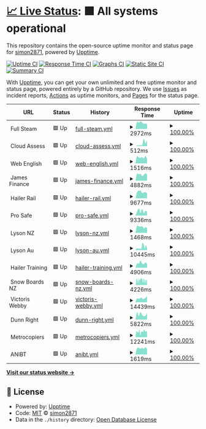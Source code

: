 # [📈 Live Status](https://demo.upptime.js.org): <!--live status--> **🟩 All systems operational**

This repository contains the open-source uptime monitor and status page for [simon2871](https://demo.upptime.js.org), powered by [Upptime](https://github.com/upptime/upptime).

[![Uptime CI](https://github.com/simon2871/fs-websitemonitor/workflows/Uptime%20CI/badge.svg)](https://github.com/simon2871/fs-websitemonitor/actions?query=workflow%3A%22Uptime+CI%22)
[![Response Time CI](https://github.com/simon2871/fs-websitemonitor/workflows/Response%20Time%20CI/badge.svg)](https://github.com/simon2871/fs-websitemonitor/actions?query=workflow%3A%22Response+Time+CI%22)
[![Graphs CI](https://github.com/simon2871/fs-websitemonitor/workflows/Graphs%20CI/badge.svg)](https://github.com/simon2871/fs-websitemonitor/actions?query=workflow%3A%22Graphs+CI%22)
[![Static Site CI](https://github.com/simon2871/fs-websitemonitor/workflows/Static%20Site%20CI/badge.svg)](https://github.com/simon2871/fs-websitemonitor/actions?query=workflow%3A%22Static+Site+CI%22)
[![Summary CI](https://github.com/simon2871/fs-websitemonitor/workflows/Summary%20CI/badge.svg)](https://github.com/simon2871/fs-websitemonitor/actions?query=workflow%3A%22Summary+CI%22)

With [Upptime](https://upptime.js.org), you can get your own unlimited and free uptime monitor and status page, powered entirely by a GitHub repository. We use [Issues](https://github.com/simon2871/fs-websitemonitor/issues) as incident reports, [Actions](https://github.com/simon2871/fs-websitemonitor/actions) as uptime monitors, and [Pages](https://demo.upptime.js.org) for the status page.

<!--start: status pages-->
<!-- This summary is generated by Upptime (https://github.com/upptime/upptime) -->
<!-- Do not edit this manually, your changes will be overwritten -->
<!-- prettier-ignore -->
| URL | Status | History | Response Time | Uptime |
| --- | ------ | ------- | ------------- | ------ |
| <img alt="" src="https://icons.duckduckgo.com/ip3/.ico" height="13"> Full Steam | 🟩 Up | [full-steam.yml](https://github.com/simon2871/fs-websitemonitor/commits/HEAD/history/full-steam.yml) | <details><summary><img alt="Response time graph" src="./graphs/full-steam/response-time-week.png" height="20"> 2972ms</summary><br><a href="https://simon2871.github.io/fs-websitemonitor/history/full-steam"><img alt="Response time 3591" src="https://img.shields.io/endpoint?url=https%3A%2F%2Fraw.githubusercontent.com%2Fsimon2871%2Ffs-websitemonitor%2FHEAD%2Fapi%2Ffull-steam%2Fresponse-time.json"></a><br><a href="https://simon2871.github.io/fs-websitemonitor/history/full-steam"><img alt="24-hour response time 2629" src="https://img.shields.io/endpoint?url=https%3A%2F%2Fraw.githubusercontent.com%2Fsimon2871%2Ffs-websitemonitor%2FHEAD%2Fapi%2Ffull-steam%2Fresponse-time-day.json"></a><br><a href="https://simon2871.github.io/fs-websitemonitor/history/full-steam"><img alt="7-day response time 2972" src="https://img.shields.io/endpoint?url=https%3A%2F%2Fraw.githubusercontent.com%2Fsimon2871%2Ffs-websitemonitor%2FHEAD%2Fapi%2Ffull-steam%2Fresponse-time-week.json"></a><br><a href="https://simon2871.github.io/fs-websitemonitor/history/full-steam"><img alt="30-day response time 3453" src="https://img.shields.io/endpoint?url=https%3A%2F%2Fraw.githubusercontent.com%2Fsimon2871%2Ffs-websitemonitor%2FHEAD%2Fapi%2Ffull-steam%2Fresponse-time-month.json"></a><br><a href="https://simon2871.github.io/fs-websitemonitor/history/full-steam"><img alt="1-year response time 3591" src="https://img.shields.io/endpoint?url=https%3A%2F%2Fraw.githubusercontent.com%2Fsimon2871%2Ffs-websitemonitor%2FHEAD%2Fapi%2Ffull-steam%2Fresponse-time-year.json"></a></details> | <details><summary><a href="https://simon2871.github.io/fs-websitemonitor/history/full-steam">100.00%</a></summary><a href="https://simon2871.github.io/fs-websitemonitor/history/full-steam"><img alt="All-time uptime 97.34%" src="https://img.shields.io/endpoint?url=https%3A%2F%2Fraw.githubusercontent.com%2Fsimon2871%2Ffs-websitemonitor%2FHEAD%2Fapi%2Ffull-steam%2Fuptime.json"></a><br><a href="https://simon2871.github.io/fs-websitemonitor/history/full-steam"><img alt="24-hour uptime 100.00%" src="https://img.shields.io/endpoint?url=https%3A%2F%2Fraw.githubusercontent.com%2Fsimon2871%2Ffs-websitemonitor%2FHEAD%2Fapi%2Ffull-steam%2Fuptime-day.json"></a><br><a href="https://simon2871.github.io/fs-websitemonitor/history/full-steam"><img alt="7-day uptime 100.00%" src="https://img.shields.io/endpoint?url=https%3A%2F%2Fraw.githubusercontent.com%2Fsimon2871%2Ffs-websitemonitor%2FHEAD%2Fapi%2Ffull-steam%2Fuptime-week.json"></a><br><a href="https://simon2871.github.io/fs-websitemonitor/history/full-steam"><img alt="30-day uptime 100.00%" src="https://img.shields.io/endpoint?url=https%3A%2F%2Fraw.githubusercontent.com%2Fsimon2871%2Ffs-websitemonitor%2FHEAD%2Fapi%2Ffull-steam%2Fuptime-month.json"></a><br><a href="https://simon2871.github.io/fs-websitemonitor/history/full-steam"><img alt="1-year uptime 97.34%" src="https://img.shields.io/endpoint?url=https%3A%2F%2Fraw.githubusercontent.com%2Fsimon2871%2Ffs-websitemonitor%2FHEAD%2Fapi%2Ffull-steam%2Fuptime-year.json"></a></details>
| <img alt="" src="https://icons.duckduckgo.com/ip3/.ico" height="13"> Cloud Assess | 🟩 Up | [cloud-assess.yml](https://github.com/simon2871/fs-websitemonitor/commits/HEAD/history/cloud-assess.yml) | <details><summary><img alt="Response time graph" src="./graphs/cloud-assess/response-time-week.png" height="20"> 512ms</summary><br><a href="https://simon2871.github.io/fs-websitemonitor/history/cloud-assess"><img alt="Response time 290" src="https://img.shields.io/endpoint?url=https%3A%2F%2Fraw.githubusercontent.com%2Fsimon2871%2Ffs-websitemonitor%2FHEAD%2Fapi%2Fcloud-assess%2Fresponse-time.json"></a><br><a href="https://simon2871.github.io/fs-websitemonitor/history/cloud-assess"><img alt="24-hour response time 1228" src="https://img.shields.io/endpoint?url=https%3A%2F%2Fraw.githubusercontent.com%2Fsimon2871%2Ffs-websitemonitor%2FHEAD%2Fapi%2Fcloud-assess%2Fresponse-time-day.json"></a><br><a href="https://simon2871.github.io/fs-websitemonitor/history/cloud-assess"><img alt="7-day response time 512" src="https://img.shields.io/endpoint?url=https%3A%2F%2Fraw.githubusercontent.com%2Fsimon2871%2Ffs-websitemonitor%2FHEAD%2Fapi%2Fcloud-assess%2Fresponse-time-week.json"></a><br><a href="https://simon2871.github.io/fs-websitemonitor/history/cloud-assess"><img alt="30-day response time 234" src="https://img.shields.io/endpoint?url=https%3A%2F%2Fraw.githubusercontent.com%2Fsimon2871%2Ffs-websitemonitor%2FHEAD%2Fapi%2Fcloud-assess%2Fresponse-time-month.json"></a><br><a href="https://simon2871.github.io/fs-websitemonitor/history/cloud-assess"><img alt="1-year response time 290" src="https://img.shields.io/endpoint?url=https%3A%2F%2Fraw.githubusercontent.com%2Fsimon2871%2Ffs-websitemonitor%2FHEAD%2Fapi%2Fcloud-assess%2Fresponse-time-year.json"></a></details> | <details><summary><a href="https://simon2871.github.io/fs-websitemonitor/history/cloud-assess">100.00%</a></summary><a href="https://simon2871.github.io/fs-websitemonitor/history/cloud-assess"><img alt="All-time uptime 99.97%" src="https://img.shields.io/endpoint?url=https%3A%2F%2Fraw.githubusercontent.com%2Fsimon2871%2Ffs-websitemonitor%2FHEAD%2Fapi%2Fcloud-assess%2Fuptime.json"></a><br><a href="https://simon2871.github.io/fs-websitemonitor/history/cloud-assess"><img alt="24-hour uptime 100.00%" src="https://img.shields.io/endpoint?url=https%3A%2F%2Fraw.githubusercontent.com%2Fsimon2871%2Ffs-websitemonitor%2FHEAD%2Fapi%2Fcloud-assess%2Fuptime-day.json"></a><br><a href="https://simon2871.github.io/fs-websitemonitor/history/cloud-assess"><img alt="7-day uptime 100.00%" src="https://img.shields.io/endpoint?url=https%3A%2F%2Fraw.githubusercontent.com%2Fsimon2871%2Ffs-websitemonitor%2FHEAD%2Fapi%2Fcloud-assess%2Fuptime-week.json"></a><br><a href="https://simon2871.github.io/fs-websitemonitor/history/cloud-assess"><img alt="30-day uptime 100.00%" src="https://img.shields.io/endpoint?url=https%3A%2F%2Fraw.githubusercontent.com%2Fsimon2871%2Ffs-websitemonitor%2FHEAD%2Fapi%2Fcloud-assess%2Fuptime-month.json"></a><br><a href="https://simon2871.github.io/fs-websitemonitor/history/cloud-assess"><img alt="1-year uptime 99.97%" src="https://img.shields.io/endpoint?url=https%3A%2F%2Fraw.githubusercontent.com%2Fsimon2871%2Ffs-websitemonitor%2FHEAD%2Fapi%2Fcloud-assess%2Fuptime-year.json"></a></details>
| <img alt="" src="https://icons.duckduckgo.com/ip3/.ico" height="13"> Web English | 🟩 Up | [web-english.yml](https://github.com/simon2871/fs-websitemonitor/commits/HEAD/history/web-english.yml) | <details><summary><img alt="Response time graph" src="./graphs/web-english/response-time-week.png" height="20"> 1516ms</summary><br><a href="https://simon2871.github.io/fs-websitemonitor/history/web-english"><img alt="Response time 1513" src="https://img.shields.io/endpoint?url=https%3A%2F%2Fraw.githubusercontent.com%2Fsimon2871%2Ffs-websitemonitor%2FHEAD%2Fapi%2Fweb-english%2Fresponse-time.json"></a><br><a href="https://simon2871.github.io/fs-websitemonitor/history/web-english"><img alt="24-hour response time 1720" src="https://img.shields.io/endpoint?url=https%3A%2F%2Fraw.githubusercontent.com%2Fsimon2871%2Ffs-websitemonitor%2FHEAD%2Fapi%2Fweb-english%2Fresponse-time-day.json"></a><br><a href="https://simon2871.github.io/fs-websitemonitor/history/web-english"><img alt="7-day response time 1516" src="https://img.shields.io/endpoint?url=https%3A%2F%2Fraw.githubusercontent.com%2Fsimon2871%2Ffs-websitemonitor%2FHEAD%2Fapi%2Fweb-english%2Fresponse-time-week.json"></a><br><a href="https://simon2871.github.io/fs-websitemonitor/history/web-english"><img alt="30-day response time 1500" src="https://img.shields.io/endpoint?url=https%3A%2F%2Fraw.githubusercontent.com%2Fsimon2871%2Ffs-websitemonitor%2FHEAD%2Fapi%2Fweb-english%2Fresponse-time-month.json"></a><br><a href="https://simon2871.github.io/fs-websitemonitor/history/web-english"><img alt="1-year response time 1513" src="https://img.shields.io/endpoint?url=https%3A%2F%2Fraw.githubusercontent.com%2Fsimon2871%2Ffs-websitemonitor%2FHEAD%2Fapi%2Fweb-english%2Fresponse-time-year.json"></a></details> | <details><summary><a href="https://simon2871.github.io/fs-websitemonitor/history/web-english">100.00%</a></summary><a href="https://simon2871.github.io/fs-websitemonitor/history/web-english"><img alt="All-time uptime 99.95%" src="https://img.shields.io/endpoint?url=https%3A%2F%2Fraw.githubusercontent.com%2Fsimon2871%2Ffs-websitemonitor%2FHEAD%2Fapi%2Fweb-english%2Fuptime.json"></a><br><a href="https://simon2871.github.io/fs-websitemonitor/history/web-english"><img alt="24-hour uptime 100.00%" src="https://img.shields.io/endpoint?url=https%3A%2F%2Fraw.githubusercontent.com%2Fsimon2871%2Ffs-websitemonitor%2FHEAD%2Fapi%2Fweb-english%2Fuptime-day.json"></a><br><a href="https://simon2871.github.io/fs-websitemonitor/history/web-english"><img alt="7-day uptime 100.00%" src="https://img.shields.io/endpoint?url=https%3A%2F%2Fraw.githubusercontent.com%2Fsimon2871%2Ffs-websitemonitor%2FHEAD%2Fapi%2Fweb-english%2Fuptime-week.json"></a><br><a href="https://simon2871.github.io/fs-websitemonitor/history/web-english"><img alt="30-day uptime 100.00%" src="https://img.shields.io/endpoint?url=https%3A%2F%2Fraw.githubusercontent.com%2Fsimon2871%2Ffs-websitemonitor%2FHEAD%2Fapi%2Fweb-english%2Fuptime-month.json"></a><br><a href="https://simon2871.github.io/fs-websitemonitor/history/web-english"><img alt="1-year uptime 99.95%" src="https://img.shields.io/endpoint?url=https%3A%2F%2Fraw.githubusercontent.com%2Fsimon2871%2Ffs-websitemonitor%2FHEAD%2Fapi%2Fweb-english%2Fuptime-year.json"></a></details>
| <img alt="" src="https://icons.duckduckgo.com/ip3/.ico" height="13"> James Finance | 🟩 Up | [james-finance.yml](https://github.com/simon2871/fs-websitemonitor/commits/HEAD/history/james-finance.yml) | <details><summary><img alt="Response time graph" src="./graphs/james-finance/response-time-week.png" height="20"> 4882ms</summary><br><a href="https://simon2871.github.io/fs-websitemonitor/history/james-finance"><img alt="Response time 4428" src="https://img.shields.io/endpoint?url=https%3A%2F%2Fraw.githubusercontent.com%2Fsimon2871%2Ffs-websitemonitor%2FHEAD%2Fapi%2Fjames-finance%2Fresponse-time.json"></a><br><a href="https://simon2871.github.io/fs-websitemonitor/history/james-finance"><img alt="24-hour response time 5672" src="https://img.shields.io/endpoint?url=https%3A%2F%2Fraw.githubusercontent.com%2Fsimon2871%2Ffs-websitemonitor%2FHEAD%2Fapi%2Fjames-finance%2Fresponse-time-day.json"></a><br><a href="https://simon2871.github.io/fs-websitemonitor/history/james-finance"><img alt="7-day response time 4882" src="https://img.shields.io/endpoint?url=https%3A%2F%2Fraw.githubusercontent.com%2Fsimon2871%2Ffs-websitemonitor%2FHEAD%2Fapi%2Fjames-finance%2Fresponse-time-week.json"></a><br><a href="https://simon2871.github.io/fs-websitemonitor/history/james-finance"><img alt="30-day response time 4807" src="https://img.shields.io/endpoint?url=https%3A%2F%2Fraw.githubusercontent.com%2Fsimon2871%2Ffs-websitemonitor%2FHEAD%2Fapi%2Fjames-finance%2Fresponse-time-month.json"></a><br><a href="https://simon2871.github.io/fs-websitemonitor/history/james-finance"><img alt="1-year response time 4428" src="https://img.shields.io/endpoint?url=https%3A%2F%2Fraw.githubusercontent.com%2Fsimon2871%2Ffs-websitemonitor%2FHEAD%2Fapi%2Fjames-finance%2Fresponse-time-year.json"></a></details> | <details><summary><a href="https://simon2871.github.io/fs-websitemonitor/history/james-finance">100.00%</a></summary><a href="https://simon2871.github.io/fs-websitemonitor/history/james-finance"><img alt="All-time uptime 99.94%" src="https://img.shields.io/endpoint?url=https%3A%2F%2Fraw.githubusercontent.com%2Fsimon2871%2Ffs-websitemonitor%2FHEAD%2Fapi%2Fjames-finance%2Fuptime.json"></a><br><a href="https://simon2871.github.io/fs-websitemonitor/history/james-finance"><img alt="24-hour uptime 100.00%" src="https://img.shields.io/endpoint?url=https%3A%2F%2Fraw.githubusercontent.com%2Fsimon2871%2Ffs-websitemonitor%2FHEAD%2Fapi%2Fjames-finance%2Fuptime-day.json"></a><br><a href="https://simon2871.github.io/fs-websitemonitor/history/james-finance"><img alt="7-day uptime 100.00%" src="https://img.shields.io/endpoint?url=https%3A%2F%2Fraw.githubusercontent.com%2Fsimon2871%2Ffs-websitemonitor%2FHEAD%2Fapi%2Fjames-finance%2Fuptime-week.json"></a><br><a href="https://simon2871.github.io/fs-websitemonitor/history/james-finance"><img alt="30-day uptime 100.00%" src="https://img.shields.io/endpoint?url=https%3A%2F%2Fraw.githubusercontent.com%2Fsimon2871%2Ffs-websitemonitor%2FHEAD%2Fapi%2Fjames-finance%2Fuptime-month.json"></a><br><a href="https://simon2871.github.io/fs-websitemonitor/history/james-finance"><img alt="1-year uptime 99.94%" src="https://img.shields.io/endpoint?url=https%3A%2F%2Fraw.githubusercontent.com%2Fsimon2871%2Ffs-websitemonitor%2FHEAD%2Fapi%2Fjames-finance%2Fuptime-year.json"></a></details>
| <img alt="" src="https://icons.duckduckgo.com/ip3/.ico" height="13"> Hailer Rail | 🟩 Up | [hailer-rail.yml](https://github.com/simon2871/fs-websitemonitor/commits/HEAD/history/hailer-rail.yml) | <details><summary><img alt="Response time graph" src="./graphs/hailer-rail/response-time-week.png" height="20"> 9677ms</summary><br><a href="https://simon2871.github.io/fs-websitemonitor/history/hailer-rail"><img alt="Response time 9505" src="https://img.shields.io/endpoint?url=https%3A%2F%2Fraw.githubusercontent.com%2Fsimon2871%2Ffs-websitemonitor%2FHEAD%2Fapi%2Fhailer-rail%2Fresponse-time.json"></a><br><a href="https://simon2871.github.io/fs-websitemonitor/history/hailer-rail"><img alt="24-hour response time 9081" src="https://img.shields.io/endpoint?url=https%3A%2F%2Fraw.githubusercontent.com%2Fsimon2871%2Ffs-websitemonitor%2FHEAD%2Fapi%2Fhailer-rail%2Fresponse-time-day.json"></a><br><a href="https://simon2871.github.io/fs-websitemonitor/history/hailer-rail"><img alt="7-day response time 9677" src="https://img.shields.io/endpoint?url=https%3A%2F%2Fraw.githubusercontent.com%2Fsimon2871%2Ffs-websitemonitor%2FHEAD%2Fapi%2Fhailer-rail%2Fresponse-time-week.json"></a><br><a href="https://simon2871.github.io/fs-websitemonitor/history/hailer-rail"><img alt="30-day response time 9711" src="https://img.shields.io/endpoint?url=https%3A%2F%2Fraw.githubusercontent.com%2Fsimon2871%2Ffs-websitemonitor%2FHEAD%2Fapi%2Fhailer-rail%2Fresponse-time-month.json"></a><br><a href="https://simon2871.github.io/fs-websitemonitor/history/hailer-rail"><img alt="1-year response time 9505" src="https://img.shields.io/endpoint?url=https%3A%2F%2Fraw.githubusercontent.com%2Fsimon2871%2Ffs-websitemonitor%2FHEAD%2Fapi%2Fhailer-rail%2Fresponse-time-year.json"></a></details> | <details><summary><a href="https://simon2871.github.io/fs-websitemonitor/history/hailer-rail">100.00%</a></summary><a href="https://simon2871.github.io/fs-websitemonitor/history/hailer-rail"><img alt="All-time uptime 99.93%" src="https://img.shields.io/endpoint?url=https%3A%2F%2Fraw.githubusercontent.com%2Fsimon2871%2Ffs-websitemonitor%2FHEAD%2Fapi%2Fhailer-rail%2Fuptime.json"></a><br><a href="https://simon2871.github.io/fs-websitemonitor/history/hailer-rail"><img alt="24-hour uptime 100.00%" src="https://img.shields.io/endpoint?url=https%3A%2F%2Fraw.githubusercontent.com%2Fsimon2871%2Ffs-websitemonitor%2FHEAD%2Fapi%2Fhailer-rail%2Fuptime-day.json"></a><br><a href="https://simon2871.github.io/fs-websitemonitor/history/hailer-rail"><img alt="7-day uptime 100.00%" src="https://img.shields.io/endpoint?url=https%3A%2F%2Fraw.githubusercontent.com%2Fsimon2871%2Ffs-websitemonitor%2FHEAD%2Fapi%2Fhailer-rail%2Fuptime-week.json"></a><br><a href="https://simon2871.github.io/fs-websitemonitor/history/hailer-rail"><img alt="30-day uptime 100.00%" src="https://img.shields.io/endpoint?url=https%3A%2F%2Fraw.githubusercontent.com%2Fsimon2871%2Ffs-websitemonitor%2FHEAD%2Fapi%2Fhailer-rail%2Fuptime-month.json"></a><br><a href="https://simon2871.github.io/fs-websitemonitor/history/hailer-rail"><img alt="1-year uptime 99.93%" src="https://img.shields.io/endpoint?url=https%3A%2F%2Fraw.githubusercontent.com%2Fsimon2871%2Ffs-websitemonitor%2FHEAD%2Fapi%2Fhailer-rail%2Fuptime-year.json"></a></details>
| <img alt="" src="https://icons.duckduckgo.com/ip3/.ico" height="13"> Pro Safe | 🟩 Up | [pro-safe.yml](https://github.com/simon2871/fs-websitemonitor/commits/HEAD/history/pro-safe.yml) | <details><summary><img alt="Response time graph" src="./graphs/pro-safe/response-time-week.png" height="20"> 9336ms</summary><br><a href="https://simon2871.github.io/fs-websitemonitor/history/pro-safe"><img alt="Response time 8907" src="https://img.shields.io/endpoint?url=https%3A%2F%2Fraw.githubusercontent.com%2Fsimon2871%2Ffs-websitemonitor%2FHEAD%2Fapi%2Fpro-safe%2Fresponse-time.json"></a><br><a href="https://simon2871.github.io/fs-websitemonitor/history/pro-safe"><img alt="24-hour response time 9662" src="https://img.shields.io/endpoint?url=https%3A%2F%2Fraw.githubusercontent.com%2Fsimon2871%2Ffs-websitemonitor%2FHEAD%2Fapi%2Fpro-safe%2Fresponse-time-day.json"></a><br><a href="https://simon2871.github.io/fs-websitemonitor/history/pro-safe"><img alt="7-day response time 9336" src="https://img.shields.io/endpoint?url=https%3A%2F%2Fraw.githubusercontent.com%2Fsimon2871%2Ffs-websitemonitor%2FHEAD%2Fapi%2Fpro-safe%2Fresponse-time-week.json"></a><br><a href="https://simon2871.github.io/fs-websitemonitor/history/pro-safe"><img alt="30-day response time 8256" src="https://img.shields.io/endpoint?url=https%3A%2F%2Fraw.githubusercontent.com%2Fsimon2871%2Ffs-websitemonitor%2FHEAD%2Fapi%2Fpro-safe%2Fresponse-time-month.json"></a><br><a href="https://simon2871.github.io/fs-websitemonitor/history/pro-safe"><img alt="1-year response time 8907" src="https://img.shields.io/endpoint?url=https%3A%2F%2Fraw.githubusercontent.com%2Fsimon2871%2Ffs-websitemonitor%2FHEAD%2Fapi%2Fpro-safe%2Fresponse-time-year.json"></a></details> | <details><summary><a href="https://simon2871.github.io/fs-websitemonitor/history/pro-safe">100.00%</a></summary><a href="https://simon2871.github.io/fs-websitemonitor/history/pro-safe"><img alt="All-time uptime 99.83%" src="https://img.shields.io/endpoint?url=https%3A%2F%2Fraw.githubusercontent.com%2Fsimon2871%2Ffs-websitemonitor%2FHEAD%2Fapi%2Fpro-safe%2Fuptime.json"></a><br><a href="https://simon2871.github.io/fs-websitemonitor/history/pro-safe"><img alt="24-hour uptime 100.00%" src="https://img.shields.io/endpoint?url=https%3A%2F%2Fraw.githubusercontent.com%2Fsimon2871%2Ffs-websitemonitor%2FHEAD%2Fapi%2Fpro-safe%2Fuptime-day.json"></a><br><a href="https://simon2871.github.io/fs-websitemonitor/history/pro-safe"><img alt="7-day uptime 100.00%" src="https://img.shields.io/endpoint?url=https%3A%2F%2Fraw.githubusercontent.com%2Fsimon2871%2Ffs-websitemonitor%2FHEAD%2Fapi%2Fpro-safe%2Fuptime-week.json"></a><br><a href="https://simon2871.github.io/fs-websitemonitor/history/pro-safe"><img alt="30-day uptime 100.00%" src="https://img.shields.io/endpoint?url=https%3A%2F%2Fraw.githubusercontent.com%2Fsimon2871%2Ffs-websitemonitor%2FHEAD%2Fapi%2Fpro-safe%2Fuptime-month.json"></a><br><a href="https://simon2871.github.io/fs-websitemonitor/history/pro-safe"><img alt="1-year uptime 99.83%" src="https://img.shields.io/endpoint?url=https%3A%2F%2Fraw.githubusercontent.com%2Fsimon2871%2Ffs-websitemonitor%2FHEAD%2Fapi%2Fpro-safe%2Fuptime-year.json"></a></details>
| <img alt="" src="https://icons.duckduckgo.com/ip3/.ico" height="13"> Lyson NZ | 🟩 Up | [lyson-nz.yml](https://github.com/simon2871/fs-websitemonitor/commits/HEAD/history/lyson-nz.yml) | <details><summary><img alt="Response time graph" src="./graphs/lyson-nz/response-time-week.png" height="20"> 1468ms</summary><br><a href="https://simon2871.github.io/fs-websitemonitor/history/lyson-nz"><img alt="Response time 2938" src="https://img.shields.io/endpoint?url=https%3A%2F%2Fraw.githubusercontent.com%2Fsimon2871%2Ffs-websitemonitor%2FHEAD%2Fapi%2Flyson-nz%2Fresponse-time.json"></a><br><a href="https://simon2871.github.io/fs-websitemonitor/history/lyson-nz"><img alt="24-hour response time 1492" src="https://img.shields.io/endpoint?url=https%3A%2F%2Fraw.githubusercontent.com%2Fsimon2871%2Ffs-websitemonitor%2FHEAD%2Fapi%2Flyson-nz%2Fresponse-time-day.json"></a><br><a href="https://simon2871.github.io/fs-websitemonitor/history/lyson-nz"><img alt="7-day response time 1468" src="https://img.shields.io/endpoint?url=https%3A%2F%2Fraw.githubusercontent.com%2Fsimon2871%2Ffs-websitemonitor%2FHEAD%2Fapi%2Flyson-nz%2Fresponse-time-week.json"></a><br><a href="https://simon2871.github.io/fs-websitemonitor/history/lyson-nz"><img alt="30-day response time 1546" src="https://img.shields.io/endpoint?url=https%3A%2F%2Fraw.githubusercontent.com%2Fsimon2871%2Ffs-websitemonitor%2FHEAD%2Fapi%2Flyson-nz%2Fresponse-time-month.json"></a><br><a href="https://simon2871.github.io/fs-websitemonitor/history/lyson-nz"><img alt="1-year response time 2938" src="https://img.shields.io/endpoint?url=https%3A%2F%2Fraw.githubusercontent.com%2Fsimon2871%2Ffs-websitemonitor%2FHEAD%2Fapi%2Flyson-nz%2Fresponse-time-year.json"></a></details> | <details><summary><a href="https://simon2871.github.io/fs-websitemonitor/history/lyson-nz">100.00%</a></summary><a href="https://simon2871.github.io/fs-websitemonitor/history/lyson-nz"><img alt="All-time uptime 98.82%" src="https://img.shields.io/endpoint?url=https%3A%2F%2Fraw.githubusercontent.com%2Fsimon2871%2Ffs-websitemonitor%2FHEAD%2Fapi%2Flyson-nz%2Fuptime.json"></a><br><a href="https://simon2871.github.io/fs-websitemonitor/history/lyson-nz"><img alt="24-hour uptime 100.00%" src="https://img.shields.io/endpoint?url=https%3A%2F%2Fraw.githubusercontent.com%2Fsimon2871%2Ffs-websitemonitor%2FHEAD%2Fapi%2Flyson-nz%2Fuptime-day.json"></a><br><a href="https://simon2871.github.io/fs-websitemonitor/history/lyson-nz"><img alt="7-day uptime 100.00%" src="https://img.shields.io/endpoint?url=https%3A%2F%2Fraw.githubusercontent.com%2Fsimon2871%2Ffs-websitemonitor%2FHEAD%2Fapi%2Flyson-nz%2Fuptime-week.json"></a><br><a href="https://simon2871.github.io/fs-websitemonitor/history/lyson-nz"><img alt="30-day uptime 100.00%" src="https://img.shields.io/endpoint?url=https%3A%2F%2Fraw.githubusercontent.com%2Fsimon2871%2Ffs-websitemonitor%2FHEAD%2Fapi%2Flyson-nz%2Fuptime-month.json"></a><br><a href="https://simon2871.github.io/fs-websitemonitor/history/lyson-nz"><img alt="1-year uptime 98.82%" src="https://img.shields.io/endpoint?url=https%3A%2F%2Fraw.githubusercontent.com%2Fsimon2871%2Ffs-websitemonitor%2FHEAD%2Fapi%2Flyson-nz%2Fuptime-year.json"></a></details>
| <img alt="" src="https://icons.duckduckgo.com/ip3/.ico" height="13"> Lyson Au | 🟩 Up | [lyson-au.yml](https://github.com/simon2871/fs-websitemonitor/commits/HEAD/history/lyson-au.yml) | <details><summary><img alt="Response time graph" src="./graphs/lyson-au/response-time-week.png" height="20"> 10445ms</summary><br><a href="https://simon2871.github.io/fs-websitemonitor/history/lyson-au"><img alt="Response time 5366" src="https://img.shields.io/endpoint?url=https%3A%2F%2Fraw.githubusercontent.com%2Fsimon2871%2Ffs-websitemonitor%2FHEAD%2Fapi%2Flyson-au%2Fresponse-time.json"></a><br><a href="https://simon2871.github.io/fs-websitemonitor/history/lyson-au"><img alt="24-hour response time 4380" src="https://img.shields.io/endpoint?url=https%3A%2F%2Fraw.githubusercontent.com%2Fsimon2871%2Ffs-websitemonitor%2FHEAD%2Fapi%2Flyson-au%2Fresponse-time-day.json"></a><br><a href="https://simon2871.github.io/fs-websitemonitor/history/lyson-au"><img alt="7-day response time 10445" src="https://img.shields.io/endpoint?url=https%3A%2F%2Fraw.githubusercontent.com%2Fsimon2871%2Ffs-websitemonitor%2FHEAD%2Fapi%2Flyson-au%2Fresponse-time-week.json"></a><br><a href="https://simon2871.github.io/fs-websitemonitor/history/lyson-au"><img alt="30-day response time 6869" src="https://img.shields.io/endpoint?url=https%3A%2F%2Fraw.githubusercontent.com%2Fsimon2871%2Ffs-websitemonitor%2FHEAD%2Fapi%2Flyson-au%2Fresponse-time-month.json"></a><br><a href="https://simon2871.github.io/fs-websitemonitor/history/lyson-au"><img alt="1-year response time 5366" src="https://img.shields.io/endpoint?url=https%3A%2F%2Fraw.githubusercontent.com%2Fsimon2871%2Ffs-websitemonitor%2FHEAD%2Fapi%2Flyson-au%2Fresponse-time-year.json"></a></details> | <details><summary><a href="https://simon2871.github.io/fs-websitemonitor/history/lyson-au">100.00%</a></summary><a href="https://simon2871.github.io/fs-websitemonitor/history/lyson-au"><img alt="All-time uptime 99.90%" src="https://img.shields.io/endpoint?url=https%3A%2F%2Fraw.githubusercontent.com%2Fsimon2871%2Ffs-websitemonitor%2FHEAD%2Fapi%2Flyson-au%2Fuptime.json"></a><br><a href="https://simon2871.github.io/fs-websitemonitor/history/lyson-au"><img alt="24-hour uptime 100.00%" src="https://img.shields.io/endpoint?url=https%3A%2F%2Fraw.githubusercontent.com%2Fsimon2871%2Ffs-websitemonitor%2FHEAD%2Fapi%2Flyson-au%2Fuptime-day.json"></a><br><a href="https://simon2871.github.io/fs-websitemonitor/history/lyson-au"><img alt="7-day uptime 100.00%" src="https://img.shields.io/endpoint?url=https%3A%2F%2Fraw.githubusercontent.com%2Fsimon2871%2Ffs-websitemonitor%2FHEAD%2Fapi%2Flyson-au%2Fuptime-week.json"></a><br><a href="https://simon2871.github.io/fs-websitemonitor/history/lyson-au"><img alt="30-day uptime 100.00%" src="https://img.shields.io/endpoint?url=https%3A%2F%2Fraw.githubusercontent.com%2Fsimon2871%2Ffs-websitemonitor%2FHEAD%2Fapi%2Flyson-au%2Fuptime-month.json"></a><br><a href="https://simon2871.github.io/fs-websitemonitor/history/lyson-au"><img alt="1-year uptime 99.90%" src="https://img.shields.io/endpoint?url=https%3A%2F%2Fraw.githubusercontent.com%2Fsimon2871%2Ffs-websitemonitor%2FHEAD%2Fapi%2Flyson-au%2Fuptime-year.json"></a></details>
| <img alt="" src="https://icons.duckduckgo.com/ip3/.ico" height="13"> Hailer Training | 🟩 Up | [hailer-training.yml](https://github.com/simon2871/fs-websitemonitor/commits/HEAD/history/hailer-training.yml) | <details><summary><img alt="Response time graph" src="./graphs/hailer-training/response-time-week.png" height="20"> 4906ms</summary><br><a href="https://simon2871.github.io/fs-websitemonitor/history/hailer-training"><img alt="Response time 4475" src="https://img.shields.io/endpoint?url=https%3A%2F%2Fraw.githubusercontent.com%2Fsimon2871%2Ffs-websitemonitor%2FHEAD%2Fapi%2Fhailer-training%2Fresponse-time.json"></a><br><a href="https://simon2871.github.io/fs-websitemonitor/history/hailer-training"><img alt="24-hour response time 5532" src="https://img.shields.io/endpoint?url=https%3A%2F%2Fraw.githubusercontent.com%2Fsimon2871%2Ffs-websitemonitor%2FHEAD%2Fapi%2Fhailer-training%2Fresponse-time-day.json"></a><br><a href="https://simon2871.github.io/fs-websitemonitor/history/hailer-training"><img alt="7-day response time 4906" src="https://img.shields.io/endpoint?url=https%3A%2F%2Fraw.githubusercontent.com%2Fsimon2871%2Ffs-websitemonitor%2FHEAD%2Fapi%2Fhailer-training%2Fresponse-time-week.json"></a><br><a href="https://simon2871.github.io/fs-websitemonitor/history/hailer-training"><img alt="30-day response time 5076" src="https://img.shields.io/endpoint?url=https%3A%2F%2Fraw.githubusercontent.com%2Fsimon2871%2Ffs-websitemonitor%2FHEAD%2Fapi%2Fhailer-training%2Fresponse-time-month.json"></a><br><a href="https://simon2871.github.io/fs-websitemonitor/history/hailer-training"><img alt="1-year response time 4475" src="https://img.shields.io/endpoint?url=https%3A%2F%2Fraw.githubusercontent.com%2Fsimon2871%2Ffs-websitemonitor%2FHEAD%2Fapi%2Fhailer-training%2Fresponse-time-year.json"></a></details> | <details><summary><a href="https://simon2871.github.io/fs-websitemonitor/history/hailer-training">100.00%</a></summary><a href="https://simon2871.github.io/fs-websitemonitor/history/hailer-training"><img alt="All-time uptime 99.89%" src="https://img.shields.io/endpoint?url=https%3A%2F%2Fraw.githubusercontent.com%2Fsimon2871%2Ffs-websitemonitor%2FHEAD%2Fapi%2Fhailer-training%2Fuptime.json"></a><br><a href="https://simon2871.github.io/fs-websitemonitor/history/hailer-training"><img alt="24-hour uptime 100.00%" src="https://img.shields.io/endpoint?url=https%3A%2F%2Fraw.githubusercontent.com%2Fsimon2871%2Ffs-websitemonitor%2FHEAD%2Fapi%2Fhailer-training%2Fuptime-day.json"></a><br><a href="https://simon2871.github.io/fs-websitemonitor/history/hailer-training"><img alt="7-day uptime 100.00%" src="https://img.shields.io/endpoint?url=https%3A%2F%2Fraw.githubusercontent.com%2Fsimon2871%2Ffs-websitemonitor%2FHEAD%2Fapi%2Fhailer-training%2Fuptime-week.json"></a><br><a href="https://simon2871.github.io/fs-websitemonitor/history/hailer-training"><img alt="30-day uptime 100.00%" src="https://img.shields.io/endpoint?url=https%3A%2F%2Fraw.githubusercontent.com%2Fsimon2871%2Ffs-websitemonitor%2FHEAD%2Fapi%2Fhailer-training%2Fuptime-month.json"></a><br><a href="https://simon2871.github.io/fs-websitemonitor/history/hailer-training"><img alt="1-year uptime 99.89%" src="https://img.shields.io/endpoint?url=https%3A%2F%2Fraw.githubusercontent.com%2Fsimon2871%2Ffs-websitemonitor%2FHEAD%2Fapi%2Fhailer-training%2Fuptime-year.json"></a></details>
| <img alt="" src="https://icons.duckduckgo.com/ip3/.ico" height="13"> Snow Boards NZ | 🟩 Up | [snow-boards-nz.yml](https://github.com/simon2871/fs-websitemonitor/commits/HEAD/history/snow-boards-nz.yml) | <details><summary><img alt="Response time graph" src="./graphs/snow-boards-nz/response-time-week.png" height="20"> 4226ms</summary><br><a href="https://simon2871.github.io/fs-websitemonitor/history/snow-boards-nz"><img alt="Response time 4800" src="https://img.shields.io/endpoint?url=https%3A%2F%2Fraw.githubusercontent.com%2Fsimon2871%2Ffs-websitemonitor%2FHEAD%2Fapi%2Fsnow-boards-nz%2Fresponse-time.json"></a><br><a href="https://simon2871.github.io/fs-websitemonitor/history/snow-boards-nz"><img alt="24-hour response time 4064" src="https://img.shields.io/endpoint?url=https%3A%2F%2Fraw.githubusercontent.com%2Fsimon2871%2Ffs-websitemonitor%2FHEAD%2Fapi%2Fsnow-boards-nz%2Fresponse-time-day.json"></a><br><a href="https://simon2871.github.io/fs-websitemonitor/history/snow-boards-nz"><img alt="7-day response time 4226" src="https://img.shields.io/endpoint?url=https%3A%2F%2Fraw.githubusercontent.com%2Fsimon2871%2Ffs-websitemonitor%2FHEAD%2Fapi%2Fsnow-boards-nz%2Fresponse-time-week.json"></a><br><a href="https://simon2871.github.io/fs-websitemonitor/history/snow-boards-nz"><img alt="30-day response time 4543" src="https://img.shields.io/endpoint?url=https%3A%2F%2Fraw.githubusercontent.com%2Fsimon2871%2Ffs-websitemonitor%2FHEAD%2Fapi%2Fsnow-boards-nz%2Fresponse-time-month.json"></a><br><a href="https://simon2871.github.io/fs-websitemonitor/history/snow-boards-nz"><img alt="1-year response time 4800" src="https://img.shields.io/endpoint?url=https%3A%2F%2Fraw.githubusercontent.com%2Fsimon2871%2Ffs-websitemonitor%2FHEAD%2Fapi%2Fsnow-boards-nz%2Fresponse-time-year.json"></a></details> | <details><summary><a href="https://simon2871.github.io/fs-websitemonitor/history/snow-boards-nz">100.00%</a></summary><a href="https://simon2871.github.io/fs-websitemonitor/history/snow-boards-nz"><img alt="All-time uptime 99.90%" src="https://img.shields.io/endpoint?url=https%3A%2F%2Fraw.githubusercontent.com%2Fsimon2871%2Ffs-websitemonitor%2FHEAD%2Fapi%2Fsnow-boards-nz%2Fuptime.json"></a><br><a href="https://simon2871.github.io/fs-websitemonitor/history/snow-boards-nz"><img alt="24-hour uptime 100.00%" src="https://img.shields.io/endpoint?url=https%3A%2F%2Fraw.githubusercontent.com%2Fsimon2871%2Ffs-websitemonitor%2FHEAD%2Fapi%2Fsnow-boards-nz%2Fuptime-day.json"></a><br><a href="https://simon2871.github.io/fs-websitemonitor/history/snow-boards-nz"><img alt="7-day uptime 100.00%" src="https://img.shields.io/endpoint?url=https%3A%2F%2Fraw.githubusercontent.com%2Fsimon2871%2Ffs-websitemonitor%2FHEAD%2Fapi%2Fsnow-boards-nz%2Fuptime-week.json"></a><br><a href="https://simon2871.github.io/fs-websitemonitor/history/snow-boards-nz"><img alt="30-day uptime 99.94%" src="https://img.shields.io/endpoint?url=https%3A%2F%2Fraw.githubusercontent.com%2Fsimon2871%2Ffs-websitemonitor%2FHEAD%2Fapi%2Fsnow-boards-nz%2Fuptime-month.json"></a><br><a href="https://simon2871.github.io/fs-websitemonitor/history/snow-boards-nz"><img alt="1-year uptime 99.90%" src="https://img.shields.io/endpoint?url=https%3A%2F%2Fraw.githubusercontent.com%2Fsimon2871%2Ffs-websitemonitor%2FHEAD%2Fapi%2Fsnow-boards-nz%2Fuptime-year.json"></a></details>
| <img alt="" src="https://icons.duckduckgo.com/ip3/.ico" height="13"> Victoris Webby | 🟩 Up | [victoris-webby.yml](https://github.com/simon2871/fs-websitemonitor/commits/HEAD/history/victoris-webby.yml) | <details><summary><img alt="Response time graph" src="./graphs/victoris-webby/response-time-week.png" height="20"> 14439ms</summary><br><a href="https://simon2871.github.io/fs-websitemonitor/history/victoris-webby"><img alt="Response time 8748" src="https://img.shields.io/endpoint?url=https%3A%2F%2Fraw.githubusercontent.com%2Fsimon2871%2Ffs-websitemonitor%2FHEAD%2Fapi%2Fvictoris-webby%2Fresponse-time.json"></a><br><a href="https://simon2871.github.io/fs-websitemonitor/history/victoris-webby"><img alt="24-hour response time 17614" src="https://img.shields.io/endpoint?url=https%3A%2F%2Fraw.githubusercontent.com%2Fsimon2871%2Ffs-websitemonitor%2FHEAD%2Fapi%2Fvictoris-webby%2Fresponse-time-day.json"></a><br><a href="https://simon2871.github.io/fs-websitemonitor/history/victoris-webby"><img alt="7-day response time 14439" src="https://img.shields.io/endpoint?url=https%3A%2F%2Fraw.githubusercontent.com%2Fsimon2871%2Ffs-websitemonitor%2FHEAD%2Fapi%2Fvictoris-webby%2Fresponse-time-week.json"></a><br><a href="https://simon2871.github.io/fs-websitemonitor/history/victoris-webby"><img alt="30-day response time 12299" src="https://img.shields.io/endpoint?url=https%3A%2F%2Fraw.githubusercontent.com%2Fsimon2871%2Ffs-websitemonitor%2FHEAD%2Fapi%2Fvictoris-webby%2Fresponse-time-month.json"></a><br><a href="https://simon2871.github.io/fs-websitemonitor/history/victoris-webby"><img alt="1-year response time 8748" src="https://img.shields.io/endpoint?url=https%3A%2F%2Fraw.githubusercontent.com%2Fsimon2871%2Ffs-websitemonitor%2FHEAD%2Fapi%2Fvictoris-webby%2Fresponse-time-year.json"></a></details> | <details><summary><a href="https://simon2871.github.io/fs-websitemonitor/history/victoris-webby">100.00%</a></summary><a href="https://simon2871.github.io/fs-websitemonitor/history/victoris-webby"><img alt="All-time uptime 91.69%" src="https://img.shields.io/endpoint?url=https%3A%2F%2Fraw.githubusercontent.com%2Fsimon2871%2Ffs-websitemonitor%2FHEAD%2Fapi%2Fvictoris-webby%2Fuptime.json"></a><br><a href="https://simon2871.github.io/fs-websitemonitor/history/victoris-webby"><img alt="24-hour uptime 100.00%" src="https://img.shields.io/endpoint?url=https%3A%2F%2Fraw.githubusercontent.com%2Fsimon2871%2Ffs-websitemonitor%2FHEAD%2Fapi%2Fvictoris-webby%2Fuptime-day.json"></a><br><a href="https://simon2871.github.io/fs-websitemonitor/history/victoris-webby"><img alt="7-day uptime 100.00%" src="https://img.shields.io/endpoint?url=https%3A%2F%2Fraw.githubusercontent.com%2Fsimon2871%2Ffs-websitemonitor%2FHEAD%2Fapi%2Fvictoris-webby%2Fuptime-week.json"></a><br><a href="https://simon2871.github.io/fs-websitemonitor/history/victoris-webby"><img alt="30-day uptime 99.93%" src="https://img.shields.io/endpoint?url=https%3A%2F%2Fraw.githubusercontent.com%2Fsimon2871%2Ffs-websitemonitor%2FHEAD%2Fapi%2Fvictoris-webby%2Fuptime-month.json"></a><br><a href="https://simon2871.github.io/fs-websitemonitor/history/victoris-webby"><img alt="1-year uptime 91.69%" src="https://img.shields.io/endpoint?url=https%3A%2F%2Fraw.githubusercontent.com%2Fsimon2871%2Ffs-websitemonitor%2FHEAD%2Fapi%2Fvictoris-webby%2Fuptime-year.json"></a></details>
| <img alt="" src="https://icons.duckduckgo.com/ip3/.ico" height="13"> Dunn Right | 🟩 Up | [dunn-right.yml](https://github.com/simon2871/fs-websitemonitor/commits/HEAD/history/dunn-right.yml) | <details><summary><img alt="Response time graph" src="./graphs/dunn-right/response-time-week.png" height="20"> 5822ms</summary><br><a href="https://simon2871.github.io/fs-websitemonitor/history/dunn-right"><img alt="Response time 5407" src="https://img.shields.io/endpoint?url=https%3A%2F%2Fraw.githubusercontent.com%2Fsimon2871%2Ffs-websitemonitor%2FHEAD%2Fapi%2Fdunn-right%2Fresponse-time.json"></a><br><a href="https://simon2871.github.io/fs-websitemonitor/history/dunn-right"><img alt="24-hour response time 7560" src="https://img.shields.io/endpoint?url=https%3A%2F%2Fraw.githubusercontent.com%2Fsimon2871%2Ffs-websitemonitor%2FHEAD%2Fapi%2Fdunn-right%2Fresponse-time-day.json"></a><br><a href="https://simon2871.github.io/fs-websitemonitor/history/dunn-right"><img alt="7-day response time 5822" src="https://img.shields.io/endpoint?url=https%3A%2F%2Fraw.githubusercontent.com%2Fsimon2871%2Ffs-websitemonitor%2FHEAD%2Fapi%2Fdunn-right%2Fresponse-time-week.json"></a><br><a href="https://simon2871.github.io/fs-websitemonitor/history/dunn-right"><img alt="30-day response time 5489" src="https://img.shields.io/endpoint?url=https%3A%2F%2Fraw.githubusercontent.com%2Fsimon2871%2Ffs-websitemonitor%2FHEAD%2Fapi%2Fdunn-right%2Fresponse-time-month.json"></a><br><a href="https://simon2871.github.io/fs-websitemonitor/history/dunn-right"><img alt="1-year response time 5407" src="https://img.shields.io/endpoint?url=https%3A%2F%2Fraw.githubusercontent.com%2Fsimon2871%2Ffs-websitemonitor%2FHEAD%2Fapi%2Fdunn-right%2Fresponse-time-year.json"></a></details> | <details><summary><a href="https://simon2871.github.io/fs-websitemonitor/history/dunn-right">100.00%</a></summary><a href="https://simon2871.github.io/fs-websitemonitor/history/dunn-right"><img alt="All-time uptime 99.93%" src="https://img.shields.io/endpoint?url=https%3A%2F%2Fraw.githubusercontent.com%2Fsimon2871%2Ffs-websitemonitor%2FHEAD%2Fapi%2Fdunn-right%2Fuptime.json"></a><br><a href="https://simon2871.github.io/fs-websitemonitor/history/dunn-right"><img alt="24-hour uptime 100.00%" src="https://img.shields.io/endpoint?url=https%3A%2F%2Fraw.githubusercontent.com%2Fsimon2871%2Ffs-websitemonitor%2FHEAD%2Fapi%2Fdunn-right%2Fuptime-day.json"></a><br><a href="https://simon2871.github.io/fs-websitemonitor/history/dunn-right"><img alt="7-day uptime 100.00%" src="https://img.shields.io/endpoint?url=https%3A%2F%2Fraw.githubusercontent.com%2Fsimon2871%2Ffs-websitemonitor%2FHEAD%2Fapi%2Fdunn-right%2Fuptime-week.json"></a><br><a href="https://simon2871.github.io/fs-websitemonitor/history/dunn-right"><img alt="30-day uptime 100.00%" src="https://img.shields.io/endpoint?url=https%3A%2F%2Fraw.githubusercontent.com%2Fsimon2871%2Ffs-websitemonitor%2FHEAD%2Fapi%2Fdunn-right%2Fuptime-month.json"></a><br><a href="https://simon2871.github.io/fs-websitemonitor/history/dunn-right"><img alt="1-year uptime 99.93%" src="https://img.shields.io/endpoint?url=https%3A%2F%2Fraw.githubusercontent.com%2Fsimon2871%2Ffs-websitemonitor%2FHEAD%2Fapi%2Fdunn-right%2Fuptime-year.json"></a></details>
| <img alt="" src="https://icons.duckduckgo.com/ip3/.ico" height="13"> Metrocopiers | 🟩 Up | [metrocopiers.yml](https://github.com/simon2871/fs-websitemonitor/commits/HEAD/history/metrocopiers.yml) | <details><summary><img alt="Response time graph" src="./graphs/metrocopiers/response-time-week.png" height="20"> 12241ms</summary><br><a href="https://simon2871.github.io/fs-websitemonitor/history/metrocopiers"><img alt="Response time 3778" src="https://img.shields.io/endpoint?url=https%3A%2F%2Fraw.githubusercontent.com%2Fsimon2871%2Ffs-websitemonitor%2FHEAD%2Fapi%2Fmetrocopiers%2Fresponse-time.json"></a><br><a href="https://simon2871.github.io/fs-websitemonitor/history/metrocopiers"><img alt="24-hour response time 10347" src="https://img.shields.io/endpoint?url=https%3A%2F%2Fraw.githubusercontent.com%2Fsimon2871%2Ffs-websitemonitor%2FHEAD%2Fapi%2Fmetrocopiers%2Fresponse-time-day.json"></a><br><a href="https://simon2871.github.io/fs-websitemonitor/history/metrocopiers"><img alt="7-day response time 12241" src="https://img.shields.io/endpoint?url=https%3A%2F%2Fraw.githubusercontent.com%2Fsimon2871%2Ffs-websitemonitor%2FHEAD%2Fapi%2Fmetrocopiers%2Fresponse-time-week.json"></a><br><a href="https://simon2871.github.io/fs-websitemonitor/history/metrocopiers"><img alt="30-day response time 12442" src="https://img.shields.io/endpoint?url=https%3A%2F%2Fraw.githubusercontent.com%2Fsimon2871%2Ffs-websitemonitor%2FHEAD%2Fapi%2Fmetrocopiers%2Fresponse-time-month.json"></a><br><a href="https://simon2871.github.io/fs-websitemonitor/history/metrocopiers"><img alt="1-year response time 3778" src="https://img.shields.io/endpoint?url=https%3A%2F%2Fraw.githubusercontent.com%2Fsimon2871%2Ffs-websitemonitor%2FHEAD%2Fapi%2Fmetrocopiers%2Fresponse-time-year.json"></a></details> | <details><summary><a href="https://simon2871.github.io/fs-websitemonitor/history/metrocopiers">100.00%</a></summary><a href="https://simon2871.github.io/fs-websitemonitor/history/metrocopiers"><img alt="All-time uptime 99.95%" src="https://img.shields.io/endpoint?url=https%3A%2F%2Fraw.githubusercontent.com%2Fsimon2871%2Ffs-websitemonitor%2FHEAD%2Fapi%2Fmetrocopiers%2Fuptime.json"></a><br><a href="https://simon2871.github.io/fs-websitemonitor/history/metrocopiers"><img alt="24-hour uptime 100.00%" src="https://img.shields.io/endpoint?url=https%3A%2F%2Fraw.githubusercontent.com%2Fsimon2871%2Ffs-websitemonitor%2FHEAD%2Fapi%2Fmetrocopiers%2Fuptime-day.json"></a><br><a href="https://simon2871.github.io/fs-websitemonitor/history/metrocopiers"><img alt="7-day uptime 100.00%" src="https://img.shields.io/endpoint?url=https%3A%2F%2Fraw.githubusercontent.com%2Fsimon2871%2Ffs-websitemonitor%2FHEAD%2Fapi%2Fmetrocopiers%2Fuptime-week.json"></a><br><a href="https://simon2871.github.io/fs-websitemonitor/history/metrocopiers"><img alt="30-day uptime 100.00%" src="https://img.shields.io/endpoint?url=https%3A%2F%2Fraw.githubusercontent.com%2Fsimon2871%2Ffs-websitemonitor%2FHEAD%2Fapi%2Fmetrocopiers%2Fuptime-month.json"></a><br><a href="https://simon2871.github.io/fs-websitemonitor/history/metrocopiers"><img alt="1-year uptime 99.95%" src="https://img.shields.io/endpoint?url=https%3A%2F%2Fraw.githubusercontent.com%2Fsimon2871%2Ffs-websitemonitor%2FHEAD%2Fapi%2Fmetrocopiers%2Fuptime-year.json"></a></details>
| <img alt="" src="https://icons.duckduckgo.com/ip3/.ico" height="13"> ANIBT | 🟩 Up | [anibt.yml](https://github.com/simon2871/fs-websitemonitor/commits/HEAD/history/anibt.yml) | <details><summary><img alt="Response time graph" src="./graphs/anibt/response-time-week.png" height="20"> 1619ms</summary><br><a href="https://simon2871.github.io/fs-websitemonitor/history/anibt"><img alt="Response time 1628" src="https://img.shields.io/endpoint?url=https%3A%2F%2Fraw.githubusercontent.com%2Fsimon2871%2Ffs-websitemonitor%2FHEAD%2Fapi%2Fanibt%2Fresponse-time.json"></a><br><a href="https://simon2871.github.io/fs-websitemonitor/history/anibt"><img alt="24-hour response time 1892" src="https://img.shields.io/endpoint?url=https%3A%2F%2Fraw.githubusercontent.com%2Fsimon2871%2Ffs-websitemonitor%2FHEAD%2Fapi%2Fanibt%2Fresponse-time-day.json"></a><br><a href="https://simon2871.github.io/fs-websitemonitor/history/anibt"><img alt="7-day response time 1619" src="https://img.shields.io/endpoint?url=https%3A%2F%2Fraw.githubusercontent.com%2Fsimon2871%2Ffs-websitemonitor%2FHEAD%2Fapi%2Fanibt%2Fresponse-time-week.json"></a><br><a href="https://simon2871.github.io/fs-websitemonitor/history/anibt"><img alt="30-day response time 1610" src="https://img.shields.io/endpoint?url=https%3A%2F%2Fraw.githubusercontent.com%2Fsimon2871%2Ffs-websitemonitor%2FHEAD%2Fapi%2Fanibt%2Fresponse-time-month.json"></a><br><a href="https://simon2871.github.io/fs-websitemonitor/history/anibt"><img alt="1-year response time 1628" src="https://img.shields.io/endpoint?url=https%3A%2F%2Fraw.githubusercontent.com%2Fsimon2871%2Ffs-websitemonitor%2FHEAD%2Fapi%2Fanibt%2Fresponse-time-year.json"></a></details> | <details><summary><a href="https://simon2871.github.io/fs-websitemonitor/history/anibt">100.00%</a></summary><a href="https://simon2871.github.io/fs-websitemonitor/history/anibt"><img alt="All-time uptime 99.98%" src="https://img.shields.io/endpoint?url=https%3A%2F%2Fraw.githubusercontent.com%2Fsimon2871%2Ffs-websitemonitor%2FHEAD%2Fapi%2Fanibt%2Fuptime.json"></a><br><a href="https://simon2871.github.io/fs-websitemonitor/history/anibt"><img alt="24-hour uptime 100.00%" src="https://img.shields.io/endpoint?url=https%3A%2F%2Fraw.githubusercontent.com%2Fsimon2871%2Ffs-websitemonitor%2FHEAD%2Fapi%2Fanibt%2Fuptime-day.json"></a><br><a href="https://simon2871.github.io/fs-websitemonitor/history/anibt"><img alt="7-day uptime 100.00%" src="https://img.shields.io/endpoint?url=https%3A%2F%2Fraw.githubusercontent.com%2Fsimon2871%2Ffs-websitemonitor%2FHEAD%2Fapi%2Fanibt%2Fuptime-week.json"></a><br><a href="https://simon2871.github.io/fs-websitemonitor/history/anibt"><img alt="30-day uptime 100.00%" src="https://img.shields.io/endpoint?url=https%3A%2F%2Fraw.githubusercontent.com%2Fsimon2871%2Ffs-websitemonitor%2FHEAD%2Fapi%2Fanibt%2Fuptime-month.json"></a><br><a href="https://simon2871.github.io/fs-websitemonitor/history/anibt"><img alt="1-year uptime 99.98%" src="https://img.shields.io/endpoint?url=https%3A%2F%2Fraw.githubusercontent.com%2Fsimon2871%2Ffs-websitemonitor%2FHEAD%2Fapi%2Fanibt%2Fuptime-year.json"></a></details>

<!--end: status pages-->

[**Visit our status website →**](https://demo.upptime.js.org)

## 📄 License

- Powered by: [Upptime](https://github.com/upptime/upptime)
- Code: [MIT](./LICENSE) © [simon2871](https://demo.upptime.js.org)
- Data in the `./history` directory: [Open Database License](https://opendatacommons.org/licenses/odbl/1-0/)

